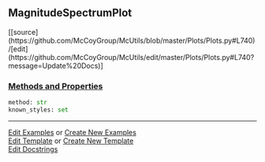 ## <a id="McUtils.Plots.Plots.MagnitudeSpectrumPlot">MagnitudeSpectrumPlot</a> 
<div class="docs-source-link" markdown="1">
[[source](https://github.com/McCoyGroup/McUtils/blob/master/Plots/Plots.py#L740)/[edit](https://github.com/McCoyGroup/McUtils/edit/master/Plots/Plots.py#L740?message=Update%20Docs)]
</div>



<div class="collapsible-section">
 <div class="collapsible-section collapsible-section-header" markdown="1">
 
### <a class="collapse-link" data-toggle="collapse" href="#methods">Methods and Properties</a> <a class="float-right" data-toggle="collapse" href="#methods"><i class="fa fa-chevron-down"></i></a>

 </div>
 <div class="collapsible-section collapsible-section-body collapse" id="methods" markdown="1">

```python
method: str
known_styles: set
```


 </div>
</div>




___

[Edit Examples](https://github.com/McCoyGroup/McUtils/edit/gh-pages/ci/examples/McUtils/Plots/Plots/MagnitudeSpectrumPlot.md) or 
[Create New Examples](https://github.com/McCoyGroup/McUtils/new/gh-pages/?filename=ci/examples/McUtils/Plots/Plots/MagnitudeSpectrumPlot.md) <br/>
[Edit Template](https://github.com/McCoyGroup/McUtils/edit/gh-pages/ci/docs/McUtils/Plots/Plots/MagnitudeSpectrumPlot.md) or 
[Create New Template](https://github.com/McCoyGroup/McUtils/new/gh-pages/?filename=ci/docs/templates/McUtils/Plots/Plots/MagnitudeSpectrumPlot.md) <br/>
[Edit Docstrings](https://github.com/McCoyGroup/McUtils/edit/master/Plots/Plots.py#L740?message=Update%20Docs)